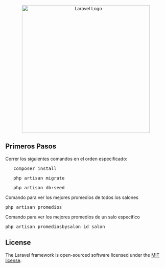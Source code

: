 <p align="center"><a href="https://laravel.com" target="_blank"><img src="https://raw.githubusercontent.com/laravel/art/master/logo-lockup/5%20SVG/2%20CMYK/1%20Full%20Color/laravel-logolockup-cmyk-red.svg" width="400" alt="Laravel Logo"></a></p>

## Primeros Pasos

Correr los siguientes comandos en el orden especificado:

<pre>
   composer install
</pre>

<pre>
   php artisan migrate
</pre>

<pre>
   php artisan db:seed
</pre>

Comando para ver los mejores promedios de todos los salones

<pre>
php artisan promedios
</pre>

Comando para ver los mejores promedios de un salo especifico

<pre>
php artisan promediosbysalon id_salon
</pre>

## License

The Laravel framework is open-sourced software licensed under the [MIT license](https://opensource.org/licenses/MIT).
